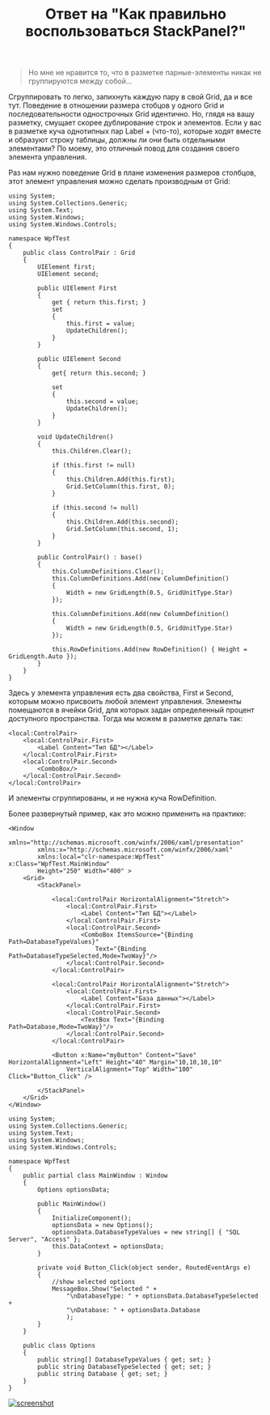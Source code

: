 ﻿---
title: "Ответ на \"Как правильно воспользоваться StackPanel?\""
se.owner.user_id: 240512
se.owner.display_name: "MSDN.WhiteKnight"
se.owner.link: "https://ru.stackoverflow.com/users/240512/msdn-whiteknight"
se.answer_id: 1263213
se.question_id: 1256608
se.post_type: answer
se.is_accepted: False
---
<blockquote>
<p>Но мне не нравится то, что в разметке парные-элементы никак не группируются между собой...</p>
</blockquote>
<p>Сгруппировать то легко, запихнуть каждую пару в свой Grid, да и все тут. Поведение в отношении размера стобцов у одного Grid и последовательности однострочных Grid идентично. Но, глядя на вашу разметку, смущает скорее дублирование строк и элементов. Если у вас в разметке куча однотипных пар Label + (что-то), которые ходят вместе и образуют строку таблицы, должны ли они быть отдельными элементами? По моему, это отличный повод для создания своего элемента управления.</p>
<p>Раз нам нужно поведение Grid в плане изменения размеров столбцов, этот элемент управления можно сделать производным от Grid:</p>

<pre><code>using System;
using System.Collections.Generic;
using System.Text;
using System.Windows;
using System.Windows.Controls;

namespace WpfTest
{
    public class ControlPair : Grid
    {
        UIElement first;
        UIElement second;

        public UIElement First
        {
            get { return this.first; }
            set
            {
                this.first = value;
                UpdateChildren();
            }
        }

        public UIElement Second
        {
            get{ return this.second; }

            set
            {
                this.second = value;
                UpdateChildren();
            }
        }

        void UpdateChildren()
        {
            this.Children.Clear();

            if (this.first != null)
            {
                this.Children.Add(this.first);
                Grid.SetColumn(this.first, 0);
            }

            if (this.second != null)
            {
                this.Children.Add(this.second);
                Grid.SetColumn(this.second, 1);
            }
        }

        public ControlPair() : base()
        {
            this.ColumnDefinitions.Clear();
            this.ColumnDefinitions.Add(new ColumnDefinition()
            {
                Width = new GridLength(0.5, GridUnitType.Star)
            });

            this.ColumnDefinitions.Add(new ColumnDefinition()
            {
                Width = new GridLength(0.5, GridUnitType.Star)
            });

            this.RowDefinitions.Add(new RowDefinition() { Height = GridLength.Auto });
        }
    }
}
</code></pre>
<p>Здесь у элемента управления есть два свойства, First и Second, которым можно присвоить любой элемент управления. Элементы помещаются в ячейки Grid, для которых задан определенный процент доступного пространства. Тогда мы можем в разметке делать так:</p>

<pre class="lang-none prettyprint-override"><code>&lt;local:ControlPair&gt;
    &lt;local:ControlPair.First&gt;
        &lt;Label Content=&quot;Тип БД&quot;&gt;&lt;/Label&gt;
    &lt;/local:ControlPair.First&gt;
    &lt;local:ControlPair.Second&gt;
        &lt;ComboBox/&gt;
    &lt;/local:ControlPair.Second&gt;
&lt;/local:ControlPair&gt;
</code></pre>
<p>И элементы сгруппированы, и не нужна куча RowDefinition.</p>
<p>Более развернутый пример, как это можно применить на практике:</p>

<pre class="lang-none prettyprint-override"><code>&lt;Window
        xmlns=&quot;http://schemas.microsoft.com/winfx/2006/xaml/presentation&quot;
        xmlns:x=&quot;http://schemas.microsoft.com/winfx/2006/xaml&quot;
        xmlns:local=&quot;clr-namespace:WpfTest&quot; x:Class=&quot;WpfTest.MainWindow&quot;
        Height=&quot;250&quot; Width=&quot;400&quot; &gt;
    &lt;Grid&gt;        
        &lt;StackPanel&gt;
        
            &lt;local:ControlPair HorizontalAlignment=&quot;Stretch&quot;&gt;
                &lt;local:ControlPair.First&gt;
                    &lt;Label Content=&quot;Тип БД&quot;&gt;&lt;/Label&gt;
                &lt;/local:ControlPair.First&gt;
                &lt;local:ControlPair.Second&gt;
                    &lt;ComboBox ItemsSource=&quot;{Binding Path=DatabaseTypeValues}&quot;
                        Text=&quot;{Binding Path=DatabaseTypeSelected,Mode=TwoWay}&quot;/&gt;
                &lt;/local:ControlPair.Second&gt;
            &lt;/local:ControlPair&gt;
            
            &lt;local:ControlPair HorizontalAlignment=&quot;Stretch&quot;&gt;
                &lt;local:ControlPair.First&gt;
                    &lt;Label Content=&quot;База данных&quot;&gt;&lt;/Label&gt;
                &lt;/local:ControlPair.First&gt;
                &lt;local:ControlPair.Second&gt;
                    &lt;TextBox Text=&quot;{Binding Path=Database,Mode=TwoWay}&quot;/&gt;
                &lt;/local:ControlPair.Second&gt;
            &lt;/local:ControlPair&gt;
            
            &lt;Button x:Name=&quot;myButton&quot; Content=&quot;Save&quot; HorizontalAlignment=&quot;Left&quot; Height=&quot;40&quot; Margin=&quot;10,10,10,10&quot; 
                VerticalAlignment=&quot;Top&quot; Width=&quot;100&quot; Click=&quot;Button_Click&quot; /&gt;

        &lt;/StackPanel&gt;
    &lt;/Grid&gt;
&lt;/Window&gt;
</code></pre>

<pre><code>using System;
using System.Collections.Generic;
using System.Text;
using System.Windows;
using System.Windows.Controls;

namespace WpfTest
{
    public partial class MainWindow : Window
    {
        Options optionsData;

        public MainWindow()
        {
            InitializeComponent();
            optionsData = new Options();
            optionsData.DatabaseTypeValues = new string[] { &quot;SQL Server&quot;, &quot;Access&quot; };            
            this.DataContext = optionsData;
        }

        private void Button_Click(object sender, RoutedEventArgs e)
        {
            //show selected options
            MessageBox.Show(&quot;Selected &quot; +
                &quot;\nDatabaseType: &quot; + optionsData.DatabaseTypeSelected +
                &quot;\nDatabase: &quot; + optionsData.Database
                );
        }
    }

    public class Options
    {
        public string[] DatabaseTypeValues { get; set; }
        public string DatabaseTypeSelected { get; set; }
        public string Database { get; set; }
    }
}
</code></pre>
<p><a href="https://i.stack.imgur.com/t0aVg.png" rel="nofollow noreferrer"><img src="https://i.stack.imgur.com/t0aVg.png" alt="screenshot" /></a></p>
